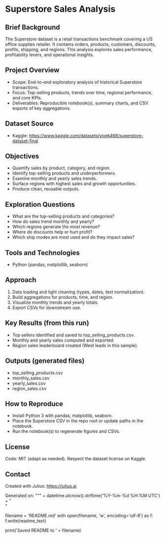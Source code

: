 # Superstore Sales Analysis

## Brief Background
The Superstore dataset is a retail transactions benchmark covering a US office supplies retailer. It contains orders, products, customers, discounts, profits, shipping, and regions. This analysis explores sales performance, profitability levers, and operational insights.

## Project Overview
- Scope: End-to-end exploratory analysis of historical Superstore transactions.
- Focus: Top-selling products, trends over time, regional performance, and core KPIs.
- Deliverables: Reproducible notebook(s), summary charts, and CSV exports of key aggregations.

## Dataset Source
- Kaggle: https://www.kaggle.com/datasets/vivek468/superstore-dataset-final

## Objectives
- Quantify sales by product, category, and region.
- Identify top-selling products and underperformers.
- Examine monthly and yearly sales trends.
- Surface regions with highest sales and growth opportunities.
- Produce clean, reusable outputs.

## Exploration Questions
- What are the top-selling products and categories?
- How do sales trend monthly and yearly?
- Which regions generate the most revenue?
- Where do discounts help or hurt profit?
- Which ship modes are most used and do they impact sales?

## Tools and Technologies
- Python (pandas, matplotlib, seaborn)

## Approach
1. Data loading and light cleaning (types, dates, text normalization).
2. Build aggregations for products, time, and region.
3. Visualize monthly trends and yearly totals.
4. Export CSVs for downstream use.

## Key Results (from this run)
- Top sellers identified and saved to top_selling_products.csv.
- Monthly and yearly sales computed and exported.
- Region sales leaderboard created (West leads in this sample).

## Outputs (generated files)
- top_selling_products.csv
- monthly_sales.csv
- yearly_sales.csv
- region_sales.csv

## How to Reproduce
- Install Python 3 with pandas, matplotlib, seaborn.
- Place the Superstore CSV in the repo root or update paths in the notebook.
- Run the notebook(s) to regenerate figures and CSVs.

## License
Code: MIT (adapt as needed). Respect the dataset license on Kaggle.

## Contact
Created with Julius: https://julius.ai

Generated on: """ + datetime.utcnow().strftime('%Y-%m-%d %H:%M UTC') + "\
"

filename = 'README.md'
with open(filename, 'w', encoding='utf-8') as f:
    f.write(readme_text)

print('Saved README to ' + filename)
